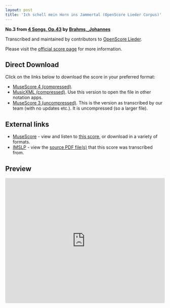 ```yaml
---
layout: post
title: 'Ich schell mein Horn ins Jammertal (OpenScore Lieder Corpus)'
---
```


__No.3 from [4 Songs, Op.43](https://fourscoreandmore.org/openscore/lieder/Brahms,_Johannes/4_Songs,_Op.43/) by [Brahms,_Johannes](https://fourscoreandmore.org/openscore/lieder/Brahms,_Johannes)__

Transcribed and maintained by contributors to [OpenScore Lieder].

Please visit the [official score page] for more information.

[official score page]: https://musescore.com/openscore-lieder-corpus/scores/5067677
[OpenScore Lieder]: https://musescore.com/openscore-lieder-corpus

## Direct Download

Click on the links below to download the score in your preferred format:
- [MuseScore 4 (compressed)](https://fourscoreandmore.org/openscore/lieder/Brahms,_Johannes/4_Songs,_Op.43/3_Ich_schell_mein_Horn_ins_Jammertal.mscz).
- [MusicXML (compressed)](https://fourscoreandmore.org/openscore/lieder/Brahms,_Johannes/4_Songs,_Op.43/3_Ich_schell_mein_Horn_ins_Jammertal.mxl). Use this version to open the file in other notation apps.
- [MuseScore 3 (uncompressed)](https://raw.githubusercontent.com/OpenScore/Lieder/refs/heads/main/scores/Brahms,_Johannes/4_Songs,_Op.43/3_Ich_schell_mein_Horn_ins_Jammertal/lc5067677.mscx). This is the version as transcribed by our team (with no updates etc.). It is uncompressed (so a larger file).

## External links

- [MuseScore] - view and listen to [this score][MuseScore], or download in a variety of formats.
- [IMSLP] - view the [source PDF file(s)][IMSLP] that this score was transcribed from.

[MuseScore]: https://musescore.com/score/5067677
[IMSLP]: https://imslp.org/wiki/Special:ReverseLookup/79666

## Preview

<iframe width="100%" height="394" src="https://musescore.com/openscore-lieder-corpus/scores/5067677/embed" frameborder="0" allowfullscreen allow="autoplay; fullscreen"></iframe>

